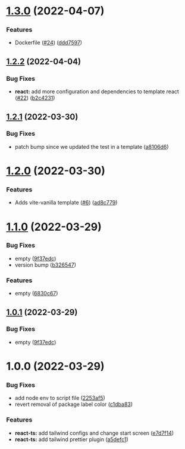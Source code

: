 # [1.3.0](https://github.com/Iteam1337/templates/compare/v1.2.2...v1.3.0) (2022-04-07)


### Features

* Dockerfile ([#24](https://github.com/Iteam1337/templates/issues/24)) ([ddd7597](https://github.com/Iteam1337/templates/commit/ddd7597e17eec9e95fad59768d26e62118853da8))

## [1.2.2](https://github.com/Iteam1337/templates/compare/v1.2.1...v1.2.2) (2022-04-04)


### Bug Fixes

* **react:** add more configuration and dependencies to template react ([#22](https://github.com/Iteam1337/templates/issues/22)) ([b2c4231](https://github.com/Iteam1337/templates/commit/b2c4231175f4d977e6ff264a474227d339644286))

## [1.2.1](https://github.com/Iteam1337/templates/compare/v1.2.0...v1.2.1) (2022-03-30)


### Bug Fixes

* patch bump since we updated the test in a template ([a8106d6](https://github.com/Iteam1337/templates/commit/a8106d6675012ebc5169dda6f3e30ca1ab4ff5d4))

# [1.2.0](https://github.com/Iteam1337/templates/compare/v1.1.0...v1.2.0) (2022-03-30)


### Features

* Adds vite-vanilla template ([#6](https://github.com/Iteam1337/templates/issues/6)) ([ad8c779](https://github.com/Iteam1337/templates/commit/ad8c77955e3387633e442acd59612d5cd3b6d897))

# [1.1.0](https://github.com/Iteam1337/templates/compare/v1.0.0...v1.1.0) (2022-03-29)


### Bug Fixes

* empty ([9f37edc](https://github.com/Iteam1337/templates/commit/9f37edc23c732203c96f2adc6fef623d51c755ab))
* version bump ([b326547](https://github.com/Iteam1337/templates/commit/b32654771b34c4cc294026b23b4fc474f436fe72))


### Features

* empty ([6830c67](https://github.com/Iteam1337/templates/commit/6830c6744c269e538874e9fa717b7194ce1e92dd))

## [1.0.1](https://github.com/Iteam1337/templates/compare/v1.0.0...v1.0.1) (2022-03-29)


### Bug Fixes

* empty ([9f37edc](https://github.com/Iteam1337/templates/commit/9f37edc23c732203c96f2adc6fef623d51c755ab))

# 1.0.0 (2022-03-29)


### Bug Fixes

* add node env to script file ([2253af5](https://github.com/Iteam1337/templates/commit/2253af5b7e6dc321dc2eb412d9dfdbbc66abade0))
* revert removal of package label color ([c1dba83](https://github.com/Iteam1337/templates/commit/c1dba839c437b3a16ebdb0b4098af9d1fb0f39bb))


### Features

* **react-ts:** add tailwind configs and change start screen ([e7d7f14](https://github.com/Iteam1337/templates/commit/e7d7f14ee544d922b3085d36084c2b902a3331b6))
* **react-ts:** add tailwind prettier plugin ([a5defc1](https://github.com/Iteam1337/templates/commit/a5defc16843e9d08c9f8ba760ab683bc38b002fb))
